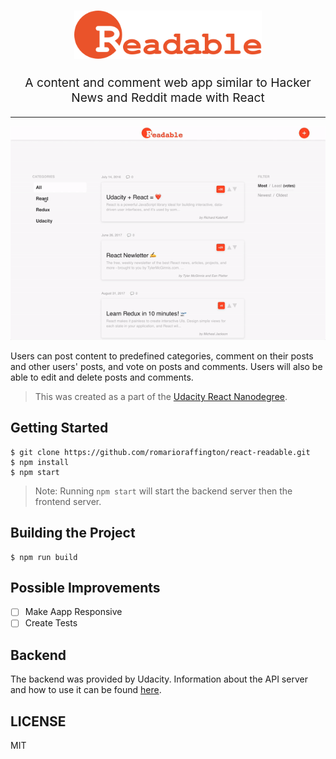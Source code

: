 <h1 align="center">
  <img src="docs/images/logo.svg" alt="react readable logo" title="react readable logo" width="300">
  <br>
</h1>
<p align="center" style="font-size: 1.2rem;">A content and comment web app similar to Hacker News and Reddit made with React</p>

<hr />

<div align="center">
  <img src="docs/images/demo.gif" alt="react readable demo" title="react readable demo">
  <br>
</div>

Users can post content to predefined categories, comment on their posts and other users' posts, and vote on posts and comments. Users will also be able to edit and delete posts and comments.

> This was created as a part of the [Udacity React Nanodegree](https://www.udacity.com/course/react-nanodegree--nd019).

## Getting Started

```shell
$ git clone https://github.com/romarioraffington/react-readable.git
$ npm install
$ npm start
```
> Note: Running `npm start` will start the backend server then the frontend server. 


## Building the Project

```shell
$ npm run build
```

## Possible Improvements
- [ ] Make Aapp Responsive
- [ ] Create Tests

## Backend
The backend was provided by Udacity. Information about the API server and how to use it can be found [here](docs/API.md).

## LICENSE

MIT